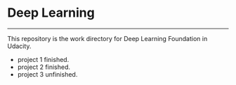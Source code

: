 # Deep Learning
***
This repository is the work directory for Deep Learning Foundation in Udacity.
+ project 1 finished.
+ project 2 finished. 
+ project 3 unfinished. 

